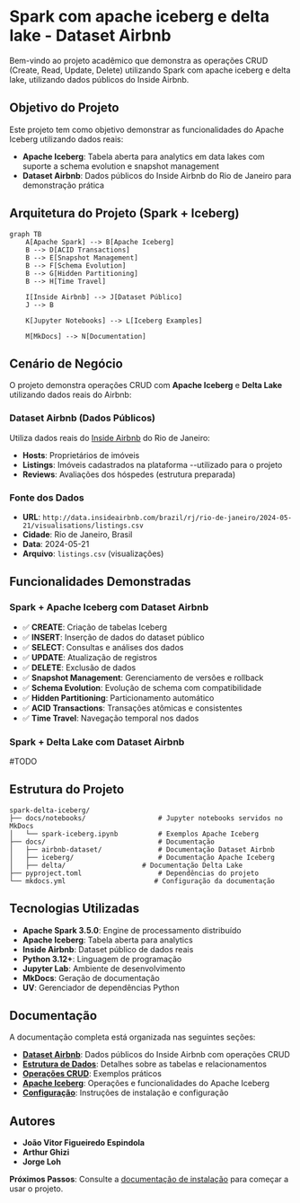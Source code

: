 # Spark com apache iceberg e delta lake - Dataset Airbnb

Bem-vindo ao projeto acadêmico que demonstra as operações CRUD (Create, Read, Update, Delete) utilizando Spark com apache iceberg e delta lake, utilizando dados públicos do Inside Airbnb.

## Objetivo do Projeto

Este projeto tem como objetivo demonstrar as funcionalidades do Apache Iceberg utilizando dados reais:

- **Apache Iceberg**: Tabela aberta para analytics em data lakes com suporte a schema evolution e snapshot management
- **Dataset Airbnb**: Dados públicos do Inside Airbnb do Rio de Janeiro para demonstração prática

## Arquitetura do Projeto (Spark + Iceberg)

```mermaid
graph TB
    A[Apache Spark] --> B[Apache Iceberg]
    B --> D[ACID Transactions]
    B --> E[Snapshot Management]
    B --> F[Schema Evolution]
    B --> G[Hidden Partitioning]
    B --> H[Time Travel]

    I[Inside Airbnb] --> J[Dataset Público]
    J --> B

    K[Jupyter Notebooks] --> L[Iceberg Examples]

    M[MkDocs] --> N[Documentation]
```

## Cenário de Negócio

O projeto demonstra operações CRUD com **Apache Iceberg** e **Delta Lake** utilizando dados reais do Airbnb:

### Dataset Airbnb (Dados Públicos)

Utiliza dados reais do [Inside Airbnb](http://insideairbnb.com/get-the-data/) do Rio de Janeiro:

- **Hosts**: Proprietários de imóveis
- **Listings**: Imóveis cadastrados na plataforma --utilizado para o projeto
- **Reviews**: Avaliações dos hóspedes (estrutura preparada)

### Fonte dos Dados

- **URL**: `http://data.insideairbnb.com/brazil/rj/rio-de-janeiro/2024-05-21/visualisations/listings.csv`
- **Cidade**: Rio de Janeiro, Brasil
- **Data**: 2024-05-21
- **Arquivo**: `listings.csv` (visualizações)

## Funcionalidades Demonstradas

### Spark + Apache Iceberg com Dataset Airbnb

- ✅ **CREATE**: Criação de tabelas Iceberg
- ✅ **INSERT**: Inserção de dados do dataset público
- ✅ **SELECT**: Consultas e análises dos dados
- ✅ **UPDATE**: Atualização de registros
- ✅ **DELETE**: Exclusão de dados
- ✅ **Snapshot Management**: Gerenciamento de versões e rollback
- ✅ **Schema Evolution**: Evolução de schema com compatibilidade
- ✅ **Hidden Partitioning**: Particionamento automático
- ✅ **ACID Transactions**: Transações atômicas e consistentes
- ✅ **Time Travel**: Navegação temporal nos dados

### Spark + Delta Lake com Dataset Airbnb

#TODO

## Estrutura do Projeto

```
spark-delta-iceberg/
├── docs/notebooks/                  # Jupyter notebooks servidos no MkDocs
│   └── spark-iceberg.ipynb          # Exemplos Apache Iceberg
├── docs/                            # Documentação
│   ├── airbnb-dataset/              # Documentação Dataset Airbnb
│   ├── iceberg/                     # Documentação Apache Iceberg
│   ├── delta/                   # Documentação Delta Lake
├── pyproject.toml                   # Dependências do projeto
└── mkdocs.yml                      # Configuração da documentação
```

## Tecnologias Utilizadas

- **Apache Spark 3.5.0**: Engine de processamento distribuído
- **Apache Iceberg**: Tabela aberta para analytics
- **Inside Airbnb**: Dataset público de dados reais
- **Python 3.12+**: Linguagem de programação
- **Jupyter Lab**: Ambiente de desenvolvimento
- **MkDocs**: Geração de documentação
- **UV**: Gerenciador de dependências Python

## Documentação

A documentação completa está organizada nas seguintes seções:

- **[Dataset Airbnb](airbnb-dataset/overview.md)**: Dados públicos do Inside Airbnb com operações CRUD
- **[Estrutura de Dados](airbnb-dataset/data_structure.md)**: Detalhes sobre as tabelas e relacionamentos
- **[Operações CRUD](airbnb-dataset/operations.md)**: Exemplos práticos
- **[Apache Iceberg](iceberg/overview.md)**: Operações e funcionalidades do Apache Iceberg
- **[Configuração](setup/installation.md)**: Instruções de instalação e configuração

## Autores

- **João Vitor Figueiredo Espindola**
- **Arthur Ghizi**
- **Jorge Loh**

**Próximos Passos**: Consulte a [documentação de instalação](setup/installation.md) para começar a usar o projeto.
